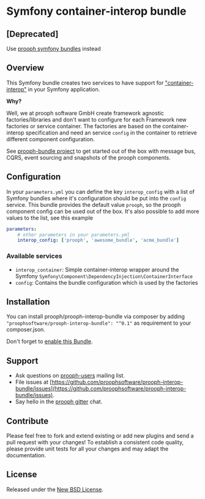 # Symfony container-interop bundle

## [Deprecated]
Use [prooph symfony bundles](https://github.com/prooph?utf8=%E2%9C%93&q=symfony-bundle&type=&language=) instead

## Overview
This Symfony bundle creates two services to have support for 
["container-interop"](https://github.com/container-interop/container-interop) in your Symfony application.

**Why?**

Well, we at prooph software GmbH create framework agnostic factories/libraries and don't want to configure for each
Framework new factories or service container. The factories are based on the container-interop specification and need
an service `config` in the container to retrieve different component configuration.

See [prooph-bundle project](https://github.com/proophsoftware/prooph-bundle "Symfony Bundle for prooph components") 
to get started out of the box with message bus, CQRS, event sourcing and snapshots of the prooph components.

## Configuration
In your `parameters.yml` you can define the key `interop_config` with a list of Symfony bundles where it's configuration
should be put into the `config` service. This bundle provides the default value `prooph`, so the prooph component config
can be used out of the box. It's also possible to add more values to the list, see this example

```yml
parameters:
    # other parameters in your parameters.yml
    interop_config: ['prooph', 'awesome_bundle', 'acme_bundle']
```

### Available services

* `interop_container`: Simple container-interop wrapper around the Symfony `Symfony\Component\DependencyInjection\ContainerInterface`
* `config`: Contains the bundle configuration which is used by the factories

## Installation

You can install prooph/prooph-interop-bundle via composer by adding `"proophsoftware/prooph-interop-bundle": "^0.1"` as requirement to your composer.json.

Don't forget to [enable this Bundle](http://symfony.com/doc/current/cookbook/bundles/installation.html#b-enable-the-bundle "Enable bundle").

## Support

- Ask questions on [prooph-users](https://groups.google.com/forum/?hl=de#!forum/prooph) mailing list.
- File issues at [https://github.com/proophsoftware/prooph-interop-bundle/issues](https://github.com/proophsoftware/prooph-interop-bundle/issues).
- Say hello in the [prooph gitter](https://gitter.im/prooph/improoph) chat.

## Contribute

Please feel free to fork and extend existing or add new plugins and send a pull request with your changes!
To establish a consistent code quality, please provide unit tests for all your changes and may adapt the documentation.

## License

Released under the [New BSD License](LICENSE).
